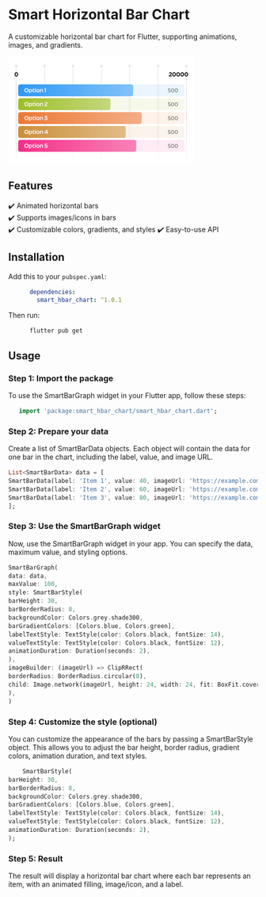 # Smart Horizontal Bar Chart

A customizable horizontal bar chart for Flutter, supporting animations, images, and gradients.

![Pub](https://github.com/adarshkvinod/smart_hbar_chart/blob/6d741085c5e11258c633dc79ee2073cc40145ea3/smart_hbar_chart/images/Frame%2017.png)

## Features
✔️ Animated horizontal bars  
✔️ Supports images/icons in bars  
✔️ Customizable colors, gradients, and styles
✔️ Easy-to-use API

## Installation
   Add this to your `pubspec.yaml`:
   ```yaml
         dependencies:
           smart_hbar_chart: ^1.0.1
   ```
   Then run:
    
   ```bash
         flutter pub get
   ```

## Usage

### Step 1: Import the package

To use the SmartBarGraph widget in your Flutter app, follow these steps:
```dart
   import 'package:smart_hbar_chart/smart_hbar_chart.dart';
```
### Step 2: Prepare your data

Create a list of SmartBarData objects. Each object will contain the data for one bar in the chart, including the label, value, and image URL.
```dart
List<SmartBarData> data = [
SmartBarData(label: 'Item 1', value: 40, imageUrl: 'https://example.com/image1.jpg'),
SmartBarData(label: 'Item 2', value: 60, imageUrl: 'https://example.com/image2.jpg'),
SmartBarData(label: 'Item 3', value: 80, imageUrl: 'https://example.com/image3.jpg'),
];
```
### Step 3: Use the SmartBarGraph widget

Now, use the SmartBarGraph widget in your app. You can specify the data, maximum value, and styling options.
```dart
SmartBarGraph(
data: data,
maxValue: 100,
style: SmartBarStyle(
barHeight: 30,
barBorderRadius: 8,
backgroundColor: Colors.grey.shade300,
barGradientColors: [Colors.blue, Colors.green],
labelTextStyle: TextStyle(color: Colors.black, fontSize: 14),
valueTextStyle: TextStyle(color: Colors.black, fontSize: 12),
animationDuration: Duration(seconds: 2),
),
imageBuilder: (imageUrl) => ClipRRect(
borderRadius: BorderRadius.circular(8),
child: Image.network(imageUrl, height: 24, width: 24, fit: BoxFit.cover),
),
)
```
### Step 4: Customize the style (optional)

You can customize the appearance of the bars by passing a SmartBarStyle object. This allows you to adjust the bar height, border radius, gradient colors, animation duration, and text styles.
```dart
    SmartBarStyle(
barHeight: 30,
barBorderRadius: 8,
backgroundColor: Colors.grey.shade300,
barGradientColors: [Colors.blue, Colors.green],
labelTextStyle: TextStyle(color: Colors.black, fontSize: 14),
valueTextStyle: TextStyle(color: Colors.black, fontSize: 12),
animationDuration: Duration(seconds: 2),
);
```
### Step 5: Result

The result will display a horizontal bar chart where each bar represents an item, with an animated filling, image/icon, and a label.
